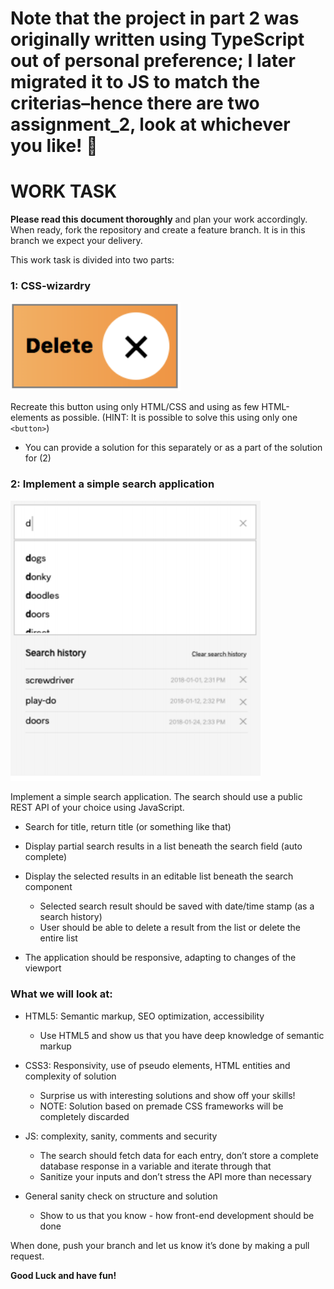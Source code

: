 # Note that the project in part 2 was originally written using TypeScript out of personal preference; I later migrated it to JS to match the criterias–hence there are two assignment_2, look at whichever you like! 🚀


# WORK TASK #

**Please read this document thoroughly** and plan your work accordingly.
When ready, fork the repository and create a feature branch. It is in this branch we
expect your delivery.

This work task is divided into two parts:
### 1: CSS-wizardry ###
![alt text](https://raw.githubusercontent.com/hmfe/54321/master/button.png)

Recreate this button using only HTML/CSS and using as few HTML-elements as
possible. (HINT: It is possible to solve this using only one `<button>`)

* You can provide a solution for this separately or as a part of the solution for (2)
### 2: Implement a simple search application ###

<img src="https://raw.githubusercontent.com/hmfe/54321/master/search.png" style="width: 400px">

Implement a simple search application. The search should use a public REST API of your
choice using JavaScript.

- Search for title, return title (or something like that)
- Display partial search results in a list beneath the search field (auto complete)
- Display the selected results in an editable list beneath the search component 

  * Selected search result should be saved with date/time stamp (as a
search history)
  * User should be able to delete a result from the list or delete the entire
list

- The application should be responsive, adapting to changes of the viewport

### What we will look at: ###

- HTML5: Semantic markup, SEO optimization, accessibility
   * Use HTML5 and show us that you have deep knowledge of semantic
markup

- CSS3: Responsivity, use of pseudo elements, HTML entities and complexity
of solution
  * Surprise us with interesting solutions and show off your skills!
  * NOTE: Solution based on premade CSS frameworks will be completely discarded

- JS: complexity, sanity, comments and security
  * The search should fetch data for each entry, don’t store a complete
database response in a variable and iterate through that
  * Sanitize your inputs and don’t stress the API more than necessary

- General sanity check on structure and solution
  * Show to us that you know - how front-end development should be
done

When done, push your branch and let us know it’s done by making a pull request.

**Good Luck and have fun!**

